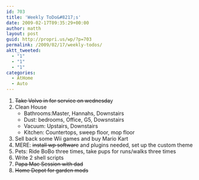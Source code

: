 ```yaml
---
id: 703
title: 'Weekly ToDo&#8217;s'
date: 2009-02-17T09:35:29+00:00
author: matth
layout: post
guid: http://propri.us/wp/?p=703
permalink: /2009/02/17/weekly-todos/
aktt_tweeted:
  - "1"
  - "1"
  - "1"
categories:
  - AtHome
  - Auto
---
```

  1. <span style="text-decoration: line-through;">Take Volvo in for service on wednesda</span>y
  2. Clean House 
      * Bathrooms:Master, Hannahs, Downstairs
      * Dust: bedrooms, Office, G5, Dowsnstairs
      * Vacuum: Upstairs, Downstairs
      * Kitchen: Countertops, sweep floor, mop floor
  3. Sell back some Wii games and buy Mario Kart
  4. MERE: <span style="text-decoration: line-through;">install wp software</span> and plugins needed, set up the custom theme
  5. Pets: Ride BoBo three times, take pups for runs/walks three times
  6. Write 2 shell scripts
  7. <span style="text-decoration: line-through;">Papa Mac Session with dad</span>
  8. <span style="text-decoration: line-through;">Home Depot for garden mods</span>